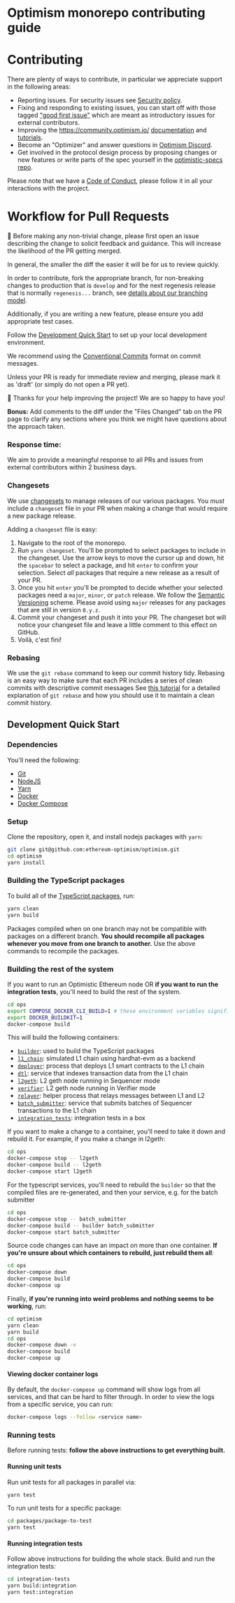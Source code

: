 # Optimism monorepo contributing guide

# Contributing

There are plenty of ways to contribute, in particular we appreciate support in the following areas:

- Reporting issues. For security issues see [Security policy](https://github.com/ethereum-optimism/.github/blob/master/SECURITY.md).
- Fixing and responding to existing issues, you can start off with those tagged ["good first issue"](https://github.com/ethereum-optimism/optimism/contribute) which are meant as introductory issues for external contributors.
- Improving the https://community.optimism.io/ [documentation](https://github.com/ethereum-optimism/community-hub) and [tutorials](https://github.com/ethereum-optimism/optimism-tutorial).
- Become an "Optimizer" and answer questions in [Optimism Discord](https://discord.com/invite/jrnFEvq).
- Get involved in the protocol design process by proposing changes or new features or write parts of the spec yourself in the [optimistic-specs repo](https://github.com/ethereum-optimism/optimistic-specs).

Please note that we have a [Code of Conduct](https://github.com/ethereum-optimism/.github/blob/master/CODE_OF_CONDUCT.md), please follow it in all your interactions with the project.

# Workflow for Pull Requests

🚨 Before making any non-trivial change, please first open an issue describing the change to solicit feedback and guidance. This will increase the likelihood of the PR getting merged.

In general, the smaller the diff the easier it will be for us to review quickly.

In order to contribute, fork the appropriate branch, for non-breaking changes to production that is `develop` and for the next regenesis release that is normally `regenesis...` branch, see [details about our branching model](https://github.com/ethereum-optimism/optimism/blob/develop/README.md#branching-model-and-releases).

Additionally, if you are writing a new feature, please ensure you add appropriate test cases.

Follow the [Development Quick Start](#development-quick-start) to set up your local development environment.

We recommend using the [Conventional Commits](https://www.conventionalcommits.org/en/v1.0.0/) format on commit messages.

Unless your PR is ready for immediate review and merging, please mark it as 'draft' (or simply do not open a PR yet).

🎈 Thanks for your help improving the project! We are so happy to have you!

**Bonus:** Add comments to the diff under the "Files Changed" tab on the PR page to clarify any sections where you think we might have questions about the approach taken.

### Response time:
We aim to provide a meaningful response to all PRs and issues from external contributors within 2 business days.

### Changesets

We use [changesets](https://github.com/atlassian/changesets) to manage releases of our various packages.
You *must* include a `changeset` file in your PR when making a change that would require a new package release.

Adding a `changeset` file is easy:

1. Navigate to the root of the monorepo.
2. Run `yarn changeset`. You'll be prompted to select packages to include in the changeset. Use the arrow keys to move the cursor up and down, hit the `spacebar` to select a package, and hit `enter` to confirm your selection. Select *all* packages that require a new release as a result of your PR.
3. Once you hit `enter` you'll be prompted to decide whether your selected packages need a `major`, `minor`, or `patch` release. We follow the [Semantic Versioning](https://semver.org/) scheme. Please avoid using `major` releases for any packages that are still in version `0.y.z`.
4. Commit your changeset and push it into your PR. The changeset bot will notice your changeset file and leave a little comment to this effect on GitHub.
5. Voilà, c'est fini!

### Rebasing

We use the `git rebase` command to keep our commit history tidy.
Rebasing is an easy way to make sure that each PR includes a series of clean commits with descriptive commit messages
See [this tutorial](https://docs.gitlab.com/ee/topics/git/git_rebase.html) for a detailed explanation of `git rebase` and how you should use it to maintain a clean commit history.

## Development Quick Start

### Dependencies

You'll need the following:

* [Git](https://git-scm.com/downloads)
* [NodeJS](https://nodejs.org/en/download/)
* [Yarn](https://classic.yarnpkg.com/en/docs/install)
* [Docker](https://docs.docker.com/get-docker/)
* [Docker Compose](https://docs.docker.com/compose/install/)

### Setup

Clone the repository, open it, and install nodejs packages with `yarn`:

```bash
git clone git@github.com:ethereum-optimism/optimism.git
cd optimism
yarn install
```

### Building the TypeScript packages

To build all of the [TypeScript packages](./packages), run:

```bash
yarn clean
yarn build
```

Packages compiled when on one branch may not be compatible with packages on a different branch.
**You should recompile all packages whenever you move from one branch to another.**
Use the above commands to recompile the packages.

### Building the rest of the system

If you want to run an Optimistic Ethereum node OR **if you want to run the integration tests**, you'll need to build the rest of the system.

```bash
cd ops
export COMPOSE_DOCKER_CLI_BUILD=1 # these environment variables significantly speed up build time
export DOCKER_BUILDKIT=1
docker-compose build
```

This will build the following containers:

* [`builder`](https://hub.docker.com/r/ethereumoptimism/builder): used to build the TypeScript packages
* [`l1_chain`](https://hub.docker.com/r/ethereumoptimism/hardhat): simulated L1 chain using hardhat-evm as a backend
* [`deployer`](https://hub.docker.com/r/ethereumoptimism/deployer): process that deploys L1 smart contracts to the L1 chain
* [`dtl`](https://hub.docker.com/r/ethereumoptimism/data-transport-layer): service that indexes transaction data from the L1 chain
* [`l2geth`](https://hub.docker.com/r/ethereumoptimism/l2geth): L2 geth node running in Sequencer mode
* [`verifier`](https://hub.docker.com/r/ethereumoptimism/go-ethereum): L2 geth node running in Verifier mode
* [`relayer`](https://hub.docker.com/r/ethereumoptimism/message-relayer): helper process that relays messages between L1 and L2
* [`batch_submitter`](https://hub.docker.com/r/ethereumoptimism/batch-submitter): service that submits batches of Sequencer transactions to the L1 chain
* [`integration_tests`](https://hub.docker.com/r/ethereumoptimism/integration-tests): integration tests in a box

If you want to make a change to a container, you'll need to take it down and rebuild it.
For example, if you make a change in l2geth:

```bash
cd ops
docker-compose stop -- l2geth
docker-compose build -- l2geth
docker-compose start l2geth
```

For the typescript services, you'll need to rebuild the `builder` so that the compiled
files are re-generated, and then your service, e.g. for the batch submitter

```bash
cd ops
docker-compose stop -- batch_submitter
docker-compose build -- builder batch_submitter
docker-compose start batch_submitter
```

Source code changes can have an impact on more than one container.
**If you're unsure about which containers to rebuild, just rebuild them all**:

```bash
cd ops
docker-compose down
docker-compose build
docker-compose up
```

Finally, **if you're running into weird problems and nothing seems to be working**, run:

```bash
cd optimism
yarn clean
yarn build
cd ops
docker-compose down -v
docker-compose build
docker-compose up
```

#### Viewing docker container logs

By default, the `docker-compose up` command will show logs from all services, and that
can be hard to filter through. In order to view the logs from a specific service, you can run:

```bash
docker-compose logs --follow <service name>
```

### Running tests

Before running tests: **follow the above instructions to get everything built.**

#### Running unit tests

Run unit tests for all packages in parallel via:

```bash
yarn test
```

To run unit tests for a specific package:

```bash
cd packages/package-to-test
yarn test
```

#### Running integration tests

Follow above instructions for building the whole stack.
Build and run the integration tests:

```bash
cd integration-tests
yarn build:integration
yarn test:integration
```
